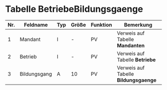 # Tabelle BetriebeBildungsgaenge



Nr.|Feldname|Typ|Größe|Funktion|Bemerkung
--|--|--|--|--|--
1|Mandant|I|-|PV|Verweis auf Tabelle **Mandanten**
2|Betrieb|I|-|PV|Verweis auf Tabelle **Betriebe**
3|Bildungsgang|A|10|PV|Verweis auf Tabelle **Bildungsgaenge**
